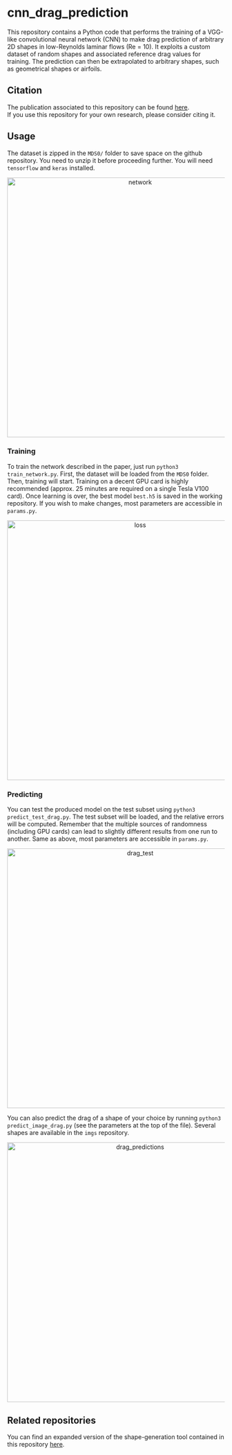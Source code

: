 # cnn_drag_prediction

This repository contains a Python code that performs the training of a VGG-like convolutional neural network (CNN) to make drag prediction of arbitrary 2D shapes in low-Reynolds laminar flows (Re = 10). It exploits a custom dataset of random shapes and associated reference drag values for training. The prediction can then be extrapolated to arbitrary shapes, such as geometrical shapes or airfoils.

## Citation

The publication associated to this repository can be found [here](https://arxiv.org/abs/1907.05090).  
If you use this repository for your own research, please consider citing it.

## Usage

The dataset is zipped in the ```MDS0/``` folder to save space on the github repository. You need to unzip it before proceeding further. You will need ```tensorflow``` and ```keras``` installed.

<p align="center">
  <img width="600" alt="network" src="https://user-images.githubusercontent.com/44053700/79682090-d194ac00-821f-11ea-9f52-a209f2e99ac1.png">
</p>

### Training

To train the network described in the paper, just run ```python3 train_network.py```. First, the dataset will be loaded from the ```MDS0``` folder. Then, training will start. Training on a decent GPU card is highly recommended (approx. 25 minutes are required on a single Tesla V100 card). Once learning is over, the best model ```best.h5``` is saved in the working repository. If you wish to make changes, most parameters are accessible in ```params.py```.

<p align="center">
  <img width="600" alt="loss" src="https://user-images.githubusercontent.com/44053700/86446442-430ad380-bd14-11ea-8852-9c2134c87de2.png">
</p>

### Predicting

You can test the produced model on the test subset using ```python3 predict_test_drag.py```. The test subset will be loaded, and the relative errors will be computed. Remember that the multiple sources of randomness (including GPU cards) can lead to slightly different results from one run to another. Same as above, most parameters are accessible in ```params.py```.

<p align="center">
  <img width="600" alt="drag_test" src="https://user-images.githubusercontent.com/44053700/86446550-659cec80-bd14-11ea-9567-36f6664da615.png">
</p>

You can also predict the drag of a shape of your choice by running ```python3 predict_image_drag.py``` (see the parameters at the top of the file). Several shapes are available in the ```imgs``` repository.

<p align="center">
  <img width="600" alt="drag_predictions" src="https://user-images.githubusercontent.com/44053700/64618693-08c8f200-d3e1-11e9-85d8-7eb5f02cc8f3.png">
</p>

## Related repositories

You can find an expanded version of the shape-generation tool contained in this repository [here](https://github.com/jviquerat/bezier_shapes).
